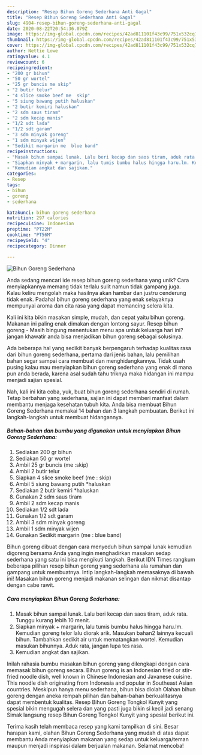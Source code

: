 ```yaml
---
description: "Resep Bihun Goreng Sederhana Anti Gagal"
title: "Resep Bihun Goreng Sederhana Anti Gagal"
slug: 4904-resep-bihun-goreng-sederhana-anti-gagal
date: 2020-08-22T20:54:36.079Z
image: https://img-global.cpcdn.com/recipes/42ad811101f43c99/751x532cq70/bihun-goreng-sederhana-foto-resep-utama.jpg
thumbnail: https://img-global.cpcdn.com/recipes/42ad811101f43c99/751x532cq70/bihun-goreng-sederhana-foto-resep-utama.jpg
cover: https://img-global.cpcdn.com/recipes/42ad811101f43c99/751x532cq70/bihun-goreng-sederhana-foto-resep-utama.jpg
author: Nettie Lowe
ratingvalue: 4.1
reviewcount: 6
recipeingredient:
- "200 gr bihun"
- "50 gr wortel"
- "25 gr buncis me skip"
- "2 butir telur"
- "4 slice smoke beef me  skip"
- "5 siung bawang putih haluskan"
- "2 butir kemiri haluskan"
- "2 sdm saus tiram"
- "2 sdm kecap manis"
- "1/2 sdt lada"
- "1/2 sdt garam"
- "3 sdm minyak goreng"
- "1 sdm minyak wijen"
- "Sedikit margarin me  blue band"
recipeinstructions:
- "Masak bihun sampai lunak. Lalu beri kecap dan saos tiram, aduk rata. Tunggu kurang lebih 10 menit."
- "Siapkan minyak + margarin, lalu tumis bumbu halus hingga haru.lm. Kemudian goreng telor lalu diorak arik. Masukan bahan2 lainnya kecuali bihun. Tambahkan sedikit air untuk mematangkan wortel. Kemudian masukan bihunnya. Aduk rata, jangan lupa tes rasa."
- "Kemudian angkat dan sajikan."
categories:
- Resep
tags:
- bihun
- goreng
- sederhana

katakunci: bihun goreng sederhana 
nutrition: 297 calories
recipecuisine: Indonesian
preptime: "PT22M"
cooktime: "PT56M"
recipeyield: "4"
recipecategory: Dinner

---
```



![Bihun Goreng Sederhana](https://img-global.cpcdn.com/recipes/42ad811101f43c99/751x532cq70/bihun-goreng-sederhana-foto-resep-utama.jpg)

Anda sedang mencari ide resep bihun goreng sederhana yang unik? Cara menyiapkannya memang tidak terlalu sulit namun tidak gampang juga. Kalau keliru mengolah maka hasilnya akan hambar dan justru cenderung tidak enak. Padahal bihun goreng sederhana yang enak selayaknya mempunyai aroma dan cita rasa yang dapat memancing selera kita.

Kali ini kita bikin masakan simple, mudah, dan cepat yaitu bihun goreng. Makanan ini paling enak dimakan dengan lontong sayur. Resep bihun goreng - Masih bingung menentukan menu apa untuk keluarga hari ini? jangan khawatir anda bisa menjadikan bihun goreng sebagai solusinya.

Ada beberapa hal yang sedikit banyak berpengaruh terhadap kualitas rasa dari bihun goreng sederhana, pertama dari jenis bahan, lalu pemilihan bahan segar sampai cara membuat dan menghidangkannya. Tidak usah pusing kalau mau menyiapkan bihun goreng sederhana yang enak di mana pun anda berada, karena asal sudah tahu triknya maka hidangan ini mampu menjadi sajian spesial.


Nah, kali ini kita coba, yuk, buat bihun goreng sederhana sendiri di rumah. Tetap berbahan yang sederhana, sajian ini dapat memberi manfaat dalam membantu menjaga kesehatan tubuh kita. Anda bisa membuat Bihun Goreng Sederhana memakai 14 bahan dan 3 langkah pembuatan. Berikut ini langkah-langkah untuk membuat hidangannya.

<!--inarticleads1-->

##### Bahan-bahan dan bumbu yang digunakan untuk menyiapkan Bihun Goreng Sederhana:

1. Sediakan 200 gr bihun
1. Sediakan 50 gr wortel
1. Ambil 25 gr buncis (me :skip)
1. Ambil 2 butir telur
1. Siapkan 4 slice smoke beef (me : skip)
1. Ambil 5 siung bawang putih *haluskan
1. Sediakan 2 butir kemiri *haluskan
1. Gunakan 2 sdm saus tiram
1. Ambil 2 sdm kecap manis
1. Sediakan 1/2 sdt lada
1. Gunakan 1/2 sdt garam
1. Ambil 3 sdm minyak goreng
1. Ambil 1 sdm minyak wijen
1. Gunakan Sedikit margarin (me : blue band)


Bihun goreng dibuat dengan cara menyeduh bihun sampai lunak kemudian digoreng bersama Anda yang ingin menghadirkan masakan sedap sederhana yang satu ini bisa mengikuti langkah. Berikut IDN Times rangkum beberapa pilihan resep bihun goreng yang sederhana ala rumahan dan gampang untuk membuatnya. Intip langkah-langkah memasaknya di bawah ini! Masakan bihun goreng menjadi makanan selingan dan nikmat disantap dengan cabe rawit. 

<!--inarticleads2-->

##### Cara menyiapkan Bihun Goreng Sederhana:

1. Masak bihun sampai lunak. Lalu beri kecap dan saos tiram, aduk rata. Tunggu kurang lebih 10 menit.
1. Siapkan minyak + margarin, lalu tumis bumbu halus hingga haru.lm. Kemudian goreng telor lalu diorak arik. Masukan bahan2 lainnya kecuali bihun. Tambahkan sedikit air untuk mematangkan wortel. Kemudian masukan bihunnya. Aduk rata, jangan lupa tes rasa.
1. Kemudian angkat dan sajikan.


Inilah rahasia bumbu masakan bihun goreng yang dilengkapi dengan cara memasak bihun goreng secara. Bihun goreng is an Indonesian fried or stir-fried noodle dish, well known in Chinese Indonesian and Javanese cuisine. This noodle dish originating from Indonesia and popular in Southeast Asian countries. Meskipun hanya menu sederhana, bihun bisa diolah Olahan bihun goreng dengan aneka rempah pilihan dan bahan-bahan berkualitasnya dapat membentuk kualitas. Resep Bihun Goreng Tongkol Kunyit yang spesial bikin mengugah selera dan yang pasti juga bikin si kecil jadi senang Simak langsung resep Bihun Goreng Tongkol Kunyit yang spesial berikut ini. 

Terima kasih telah membaca resep yang kami tampilkan di sini. Besar harapan kami, olahan Bihun Goreng Sederhana yang mudah di atas dapat membantu Anda menyiapkan makanan yang sedap untuk keluarga/teman maupun menjadi inspirasi dalam berjualan makanan. Selamat mencoba!
